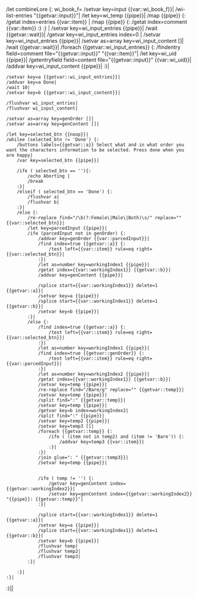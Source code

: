 /let combineLore {: wi_book_f=
	/setvar key=input {{var::wi_book_f}}|
	/wi-list-entries "{{getvar::input}}"|
	/let key=wi_temp {{pipe}}|
	/map {{pipe}} {:
		/getat index=entries {{var::item}} |
		/map {{pipe}} {:
			/getat index=comment {{var::item}}
		:}
	:} |
	/setvar key=wi_input_entries {{pipe}}|
	/wait {{getvar::wait}}|
	/getvar key=wi_input_entries index=0 |
	/setvar key=wi_input_entries {{pipe}}|
	/setvar as=array key=wi_input_content []|
	/wait {{getvar::wait}}|
	/foreach {{getvar::wi_input_entries}} {:
		/findentry field=comment file="{{getvar::input}}" "{{var::item}}"|
		/let key=wi_uid {{pipe}}|
		/getentryfield field=content file="{{getvar::input}}" {{var::wi_uid}}|
		/addvar key=wi_input_content {{pipe}}|
	:}|

	/setvar key=a {{getvar::wi_input_entries}}|
	/addvar key=a Done|
	/wait 10|
	/setvar key=b {{getvar::wi_input_content}}|

	/flushvar wi_input_entries|
	/flushvar wi_input_content|

	/setvar as=array key=genOrder []|
	/setvar as=array key=genContent []|

	/let key=selected_btn {{noop}}|
	/whilee (selected_btn != 'Done') {:
		/buttons labels={{getvar::a}} Select what and in what order you want the characters information to be selected. Press done when you are happy|
		/var key=selected_btn {{pipe}}|

		/ife ( selected_btn == ''){:
			/echo Aborting |
			/break
		:}|
		/elseif ( selected_btn == 'Done') {:
			/flushvar a|
			/flushvar b|
		:}|
		/else {:
			/re-replace find="/\b(?:Female\|Male\|Both)\s/" replace="" {{var::selected_btn}}|
			/let key=parcedInput {{pipe}}|
			/ife (parcedInput not in genOrder) {:
				/addvar key=genOrder {{var::parcedInput}}|
				/find index=true {{getvar::a}} {:
					/test left={{var::item}} rule=eq right={{var::selected_btn}}|
				:}|
				/let as=number key=workingIndex1 {{pipe}}|
				/getat index={{var::workingIndex1}} {{getvar::b}}|
				/addvar key=genContent {{pipe}}|
				
				/splice start={{var::workingIndex1}} delete=1 {{getvar::a}}|
				/setvar key=a {{pipe}}|
				/splice start={{var::workingIndex1}} delete=1 {{getvar::b}}|
				/setvar key=b {{pipe}}|
			:}|
			/else {:
				/find index=true {{getvar::a}} {:
					/test left={{var::item}} rule=eq right={{var::selected_btn}}|
				:}|
				/let as=number key=workingIndex1 {{pipe}}|
				/find index=true {{getvar::genOrder}} {:
					/test left={{var::item}} rule=eq right={{var::parcedInput}}|
				:}|
				/let as=number key=workingIndex2 {{pipe}}|
				/getat index={{var::workingIndex1}} {{getvar::b}}|
				/setvar key=temp {{pipe}}|
				/re-replace find="/Bare/g" replace="" {{getvar::temp}}|
				/setvar key=temp {{pipe}}|
				/split find=":" {{getvar::temp}}|
				/setvar key=temp {{pipe}}|
				/getvar key=b index=workingIndex2|
				/split find=":" {{pipe}}|
				/setvar key=temp2 {{pipe}}|
				/setvar key=temp3 []|
				/foreach {{getvar::temp}} {:
					/ife ( (item not in temp2) and (item != 'Bare')) {:
						/addvar key=temp3 {{var::item}}|
					:}|
				:}|
				/join glue=": " {{getvar::temp3}}|
				/setvar key=temp {{pipe}}|
				
				
				/ife ( temp != '') {:
					/getvar key=genContent index={{getvar::workingIndex2}}|
					/setvar key=genContent index={{getvar::workingIndex2}} "{{pipe}}: {{getvar::temp}}"|
				:}|
				
				/splice start={{var::workingIndex1}} delete=1 {{getvar::a}}|
				/setvar key=a {{pipe}}|
				/splice start={{var::workingIndex1}} delete=1 {{getvar::b}}|
				/setvar key=b {{pipe}}|
				/flushvar temp|
				/flushvar temp2|
				/flushvar temp3|
			:}|
			
		:}|
	:}|
:}||